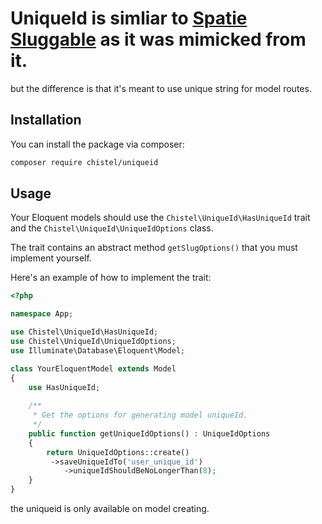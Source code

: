 # UniqueId is simliar to [Spatie Sluggable](https://github.com/spatie/laravel-sluggable) as it was mimicked from it.

but the difference is that it's meant to use unique string for model routes.


## Installation

You can install the package via composer:
``` bash
composer require chistel/uniqueid
```

## Usage

Your Eloquent models should use the `Chistel\UniqueId\HasUniqueId` trait and the `Chistel\UniqueId\UniqueIdOptions` class.

The trait contains an abstract method `getSlugOptions()` that you must implement yourself. 

Here's an example of how to implement the trait:

```php
<?php

namespace App;

use Chistel\UniqueId\HasUniqueId;
use Chistel\UniqueId\UniqueIdOptions;
use Illuminate\Database\Eloquent\Model;

class YourEloquentModel extends Model
{
    use HasUniqueId;
    
    /**
     * Get the options for generating model uniqueId.
     */
    public function getUniqueIdOptions() : UniqueIdOptions
    {
        return UniqueIdOptions::create()
         ->saveUniqueIdTo('user_unique_id')
            ->uniqueIdShouldBeNoLongerThan(8);
    }
}
```
the uniqueid is only available on model creating.
